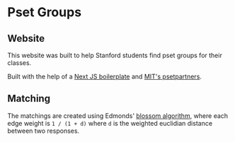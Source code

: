 # Pset Groups

## Website

This website was built to help Stanford students find pset groups for their classes.

Built with the help of a [Next JS boilerplate](https://github.com/ixartz/Next-js-Boilerplate) and [MIT's psetpartners](https://github.com/AndrewVSutherland/psetpartners).

## Matching

The matchings are created using Edmonds' [blossom algorithm](http://jorisvr.nl/article/maximum-matching), where each edge weight is `1 / (1 + d)` where `d` is the weighted euclidian distance between two responses.
